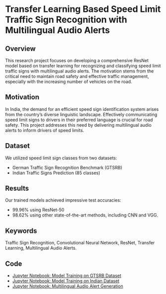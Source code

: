 # Transfer Learning Based Speed Limit Traffic Sign Recognition with Multilingual Audio Alerts

## Overview

This research project focuses on developing a comprehensive ResNet model based on transfer learning for recognizing and classifying speed limit traffic signs with multilingual audio alerts. The motivation stems from the critical need to maintain road safety and effective traffic management, especially with the increasing number of vehicles on the road.

## Motivation

In India, the demand for an efficient speed sign identification system arises from the country’s diverse linguistic landscape. Effectively communicating speed limit signs to drivers in their preferred language is crucial for road safety. This project addresses this need by delivering multilingual audio alerts to inform drivers of speed limits.

## Dataset

We utilized speed limit sign classes from two datasets:
- German Traffic Sign Recognition Benchmark (GTSRB)
- Indian Traffic Signs Prediction (85 classes)

## Results

Our trained models achieved impressive test accuracies:
- 99.96% using ResNet-50
- 98.62% using other state-of-the-art methods, including CNN and VGG.

## Keywords

Traffic Sign Recognition, Convolutional Neural Network, ResNet, Transfer Learning, Multilingual Audio Alerts.

## Code

- [Jupyter Notebook: Model Training on GTSRB Dataset](Code/CNN_VGG_ResNet_Models_on_GTSRB_Dataset.ipynb)
- [Jupyter Notebook: Model Training on Indian Dataset](Code/Indian_Dataset_Final.ipynb)
- [Jupyter Notebook: Multilingual Audio Alert Generation](Code/audio_generation.ipynb)
